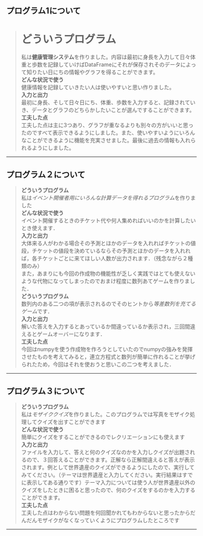 ## プログラム1について<br>
># どういうプログラム<br>
>私は**健康管理システム**を作りました。内容は最初に身長を入力して日々体重と歩数を記録していけばDataFrameにそれが保存されそのデータによって知りたい日にちの情報やグラフを得ることができます。<br>
**どんな状況で使う**<br>
>健康情報を記録していきたい人は使いやすいと思い作りました。<br>
**入力と出力**<br>
>最初に身長、そして日々日にち、体重、歩数を入力すると、記録されていき、データとグラフのどちらかしたいことが選んですることができます。<br>
**工夫した点**<br>
>工夫した点は主に3つあり、グラフが重なるよりも別々の方がいいと思ったのですべて表示できるようにしました。また、使いやすいようにいろんなことができるように機能を充実させました。最後に過去の情報も入れられるようにしました。<br>
-----
## プログラム２について
>**どういうプログラム**<br>
>私は*イベント開催者用にいろんな計算データを得れるプログラム*を作りました<br>
**どんな状況で使う**<br>
イベント開催するときのチケット代や何人集めればいいのかを計算したいとき使えます．<br>
**入力と出力**<br>
大体来る人がわかる場合その予測とほかのデータを入れればチケットの値段，チケットの値段を決めているならその予測とほかのデータを入れれば，各チケットごとに来てほしい人数が出力されます．（残念ながら２種類のみ）<br>
また，あまりにも今回の作成物の機能性が乏しく実践ではとても使えないような代物になってしまったのでおまけ程度に数列あてゲームを作りました．<br>
>**どういうプログラム**<br>
数列内のある二つの項が表示されるのでそのヒントから*等差数列を充てるゲーム*です．<br>
**入力と出力**<br>
解いた答えを入力するとあっているか間違っているか表示され，三回間違えるとゲームオーバーになります．<br>
**工夫した点**<br>
今回はnumpyを使う作成物を作ろうとしていたのでnumpyの強みを発揮させたものを考えてみると，連立方程式と数列が簡単に作れることが挙げられたため，今回はそれを使おうと思いこの二つを考えました．
---
## プログラム３について
>**どういうプログラム**<br>
>私は*モザイククイズ*を作りました。このプログラムでは写真をモザイク処理してクイズを出すことができます<br>
**どんな状況で使う**<br>
簡単にクイズをすることができるのでレクリエーションにも使えます<br>
**入力と出力**<br>
ファイルを入力して、答えと何のクイズなのかを入力しクイズが出題されるので、３回答えることができます。正解なら正解間違えると答えが表示されます。例として世界遺産のクイズができるようにしたので、実行してみてください。（テーマは世界遺産と入力してください。実行結果はすでに表示してある通りです）テーマ入力については使う人が世界遺産以外のクイズをしたときに困ると思ったので、何のクイズをするのかを入力することができます。<br>
**工夫した点**<br>
工夫した点はわからない問題を何回聞かれてもわからないと思ったからだんだんモザイクがなくなっていくようにプログラムしたところです
---
